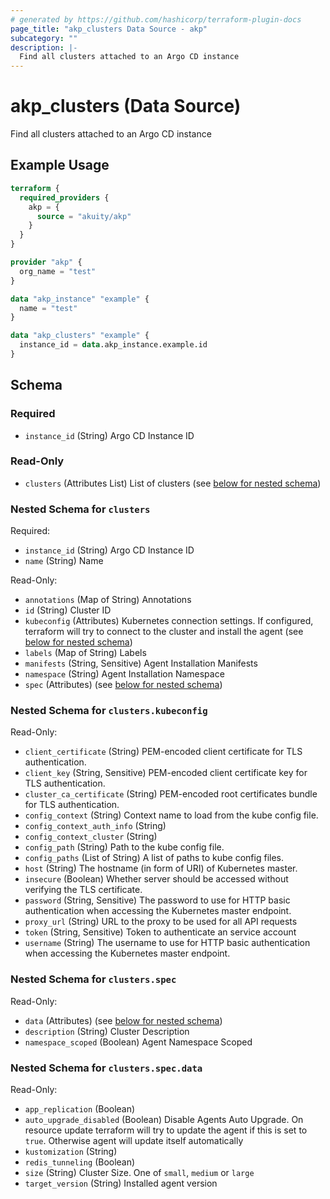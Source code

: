 ```yaml
---
# generated by https://github.com/hashicorp/terraform-plugin-docs
page_title: "akp_clusters Data Source - akp"
subcategory: ""
description: |-
  Find all clusters attached to an Argo CD instance
---
```


# akp_clusters (Data Source)

Find all clusters attached to an Argo CD instance

## Example Usage

```terraform
terraform {
  required_providers {
    akp = {
      source = "akuity/akp"
    }
  }
}

provider "akp" {
  org_name = "test"
}

data "akp_instance" "example" {
  name = "test"
}

data "akp_clusters" "example" {
  instance_id = data.akp_instance.example.id
}
```

<!-- schema generated by tfplugindocs -->
## Schema

### Required

- `instance_id` (String) Argo CD Instance ID

### Read-Only

- `clusters` (Attributes List) List of clusters (see [below for nested schema](#nestedatt--clusters))

<a id="nestedatt--clusters"></a>
### Nested Schema for `clusters`

Required:

- `instance_id` (String) Argo CD Instance ID
- `name` (String) Name

Read-Only:

- `annotations` (Map of String) Annotations
- `id` (String) Cluster ID
- `kubeconfig` (Attributes) Kubernetes connection settings. If configured, terraform will try to connect to the cluster and install the agent (see [below for nested schema](#nestedatt--clusters--kubeconfig))
- `labels` (Map of String) Labels
- `manifests` (String, Sensitive) Agent Installation Manifests
- `namespace` (String) Agent Installation Namespace
- `spec` (Attributes) (see [below for nested schema](#nestedatt--clusters--spec))

<a id="nestedatt--clusters--kubeconfig"></a>
### Nested Schema for `clusters.kubeconfig`

Read-Only:

- `client_certificate` (String) PEM-encoded client certificate for TLS authentication.
- `client_key` (String, Sensitive) PEM-encoded client certificate key for TLS authentication.
- `cluster_ca_certificate` (String) PEM-encoded root certificates bundle for TLS authentication.
- `config_context` (String) Context name to load from the kube config file.
- `config_context_auth_info` (String)
- `config_context_cluster` (String)
- `config_path` (String) Path to the kube config file.
- `config_paths` (List of String) A list of paths to kube config files.
- `host` (String) The hostname (in form of URI) of Kubernetes master.
- `insecure` (Boolean) Whether server should be accessed without verifying the TLS certificate.
- `password` (String, Sensitive) The password to use for HTTP basic authentication when accessing the Kubernetes master endpoint.
- `proxy_url` (String) URL to the proxy to be used for all API requests
- `token` (String, Sensitive) Token to authenticate an service account
- `username` (String) The username to use for HTTP basic authentication when accessing the Kubernetes master endpoint.


<a id="nestedatt--clusters--spec"></a>
### Nested Schema for `clusters.spec`

Read-Only:

- `data` (Attributes) (see [below for nested schema](#nestedatt--clusters--spec--data))
- `description` (String) Cluster Description
- `namespace_scoped` (Boolean) Agent Namespace Scoped

<a id="nestedatt--clusters--spec--data"></a>
### Nested Schema for `clusters.spec.data`

Read-Only:

- `app_replication` (Boolean)
- `auto_upgrade_disabled` (Boolean) Disable Agents Auto Upgrade. On resource update terraform will try to update the agent if this is set to `true`. Otherwise agent will update itself automatically
- `kustomization` (String)
- `redis_tunneling` (Boolean)
- `size` (String) Cluster Size. One of `small`, `medium` or `large`
- `target_version` (String) Installed agent version


